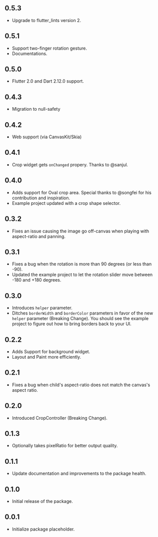 ## 0.5.3

- Upgrade to flutter_lints version 2.

## 0.5.1

- Support two-finger rotation gesture.
- Documentations.

## 0.5.0

- Flutter 2.0 and Dart 2.12.0 support.

## 0.4.3

- Migration to null-safety

## 0.4.2

- Web support (via CanvasKit/Skia)

## 0.4.1

- Crop widget gets `onChanged` propery. Thanks to @sanjul.

## 0.4.0

- Adds support for Oval crop area. Special thanks to @songfei for his contribution and inspiration.
- Example project updated with a crop shape selector.

## 0.3.2

- Fixes an issue causing the image go off-canvas when playing with aspect-ratio and panning.

## 0.3.1

- Fixes a bug when the rotation is more than 90 degrees (or less than -90).
- Updated the example project to let the rotation slider move between -180 and +180 degrees.

## 0.3.0

- Introduces `helper` parameter.
- Ditches `borderWidth` and `borderColor` parameters in favor of the new `helper` parameter (Breaking Change). You should see the example project to figure out how to bring borders back to your UI.

## 0.2.2

- Adds Support for background widget.
- Layout and Paint more efficiently.

## 0.2.1

- Fixes a bug when child's aspect-ratio does not match the canvas's aspect ratio.

## 0.2.0

- Introduced CropController (Breaking Change).

## 0.1.3

- Optionally takes pixelRatio for better output quality.

## 0.1.1

- Update documentation and improvements to the package health.

## 0.1.0

- Initial release of the package.

## 0.0.1

- Initialize package placeholder.
